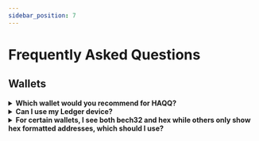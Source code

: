 ```yaml
---
sidebar_position: 7
---
```


# Frequently Asked Questions

## Wallets

<details>

<summary><b>Which wallet would you recommend for HAQQ?</b></summary>
We recommend using the HAQQ Wallet for your HAQQ Network transactions. 
It`s a mobile wallet specifically designed to work seamlessly with the HAQQ Network, enhancing your experience and ensuring secure transactions. 

You can download the HAQQ Wallet from our official website: [HAQQ Wallet](https://haqq.network/wallet/)

However, we understand the importance of flexibility and the varying needs of our users. Hence, if you prefer, you can also use [Metamask](https://metamask.io/) and [Keplr](https://www.keplr.app/) wallets with the HAQQ Network. We recommend making a choice based on your specific needs and comfort level with these platforms. As always, ensure the security of your digital assets by only using trusted wallets and keeping your private keys confidential.

</details>

<details>

<summary><b>Can I use my Ledger device?</b></summary>

Absolutely! Take a look at the [Ledger](../user-guides/connect-your-wallet/keplr) for more information. HAQQ Wallet, Metamask,
and Keplr all work with Ledger. Ledger setup will be required before engaging with the dApps and products on HAQQ.

</details>

<details>

<summary><b>For certain wallets, I see both bech32 and hex while others only show hex formatted addresses, which should
 I use?</b></summary>

The HAQQ Network supports both formats: bech32 and hex. Other EVM peers and its ecosystem uses hex encoding while
Cosmos-native uses bech32 formatted addresses. Keplr is unique and the EVM-compatible chains shows both formats. If you
are sending tokens (via IBC), you will use bech32 formatted addresses unless
the receiving chain support EVM (i.e. Ethermint-based chains).

</details>
